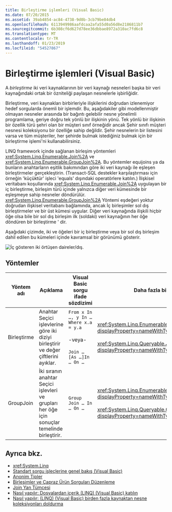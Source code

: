 ```yaml
---
title: Birleştirme işlemleri (Visual Basic)
ms.date: 07/20/2015
ms.assetid: 39ab4854-ac84-4738-9d0b-3cb79be84db4
ms.openlocfilehash: 6113949986aafdcaa2afa55d0a56d8e2186811b7
ms.sourcegitcommit: 6b308cf6d627d78ee36dbbae8972a310ac7fd6c8
ms.translationtype: MT
ms.contentlocale: tr-TR
ms.lasthandoff: 01/23/2019
ms.locfileid: "54527867"
---
```

# <a name="join-operations-visual-basic"></a>Birleştirme işlemleri (Visual Basic)
A *birleştirme* iki veri kaynaklarının bir veri kaynağı nesneleri başka bir veri kaynağındaki ortak bir özniteliği paylaşan nesnelerle işbirliğidir.  
  
 Birleştirme, veri kaynakları birbirleriyle ilişkilerini doğrudan izlenemiyor hedef sorgularda önemli bir işlemdir. Bu, aşağıdakiler gibi modellenmiştir olmayan nesneler arasında bir bağıntı gelebilir nesne yönelimli programlama, geriye doğru tek yönlü bir ilişkinin yönü. Tek yönlü bir ilişkinin bir özellik türü şehri olan bir müşteri sınıf örneğidir ancak Şehir sınıfı müşteri nesnesi koleksiyonu bir özelliğe sahip değildir. Şehir nesnelerin bir listesini varsa ve tüm müşteriler, her şehirde bulmak istediğiniz bulmak için bir birleştirme işlemi'ni kullanabilirsiniz.  
  
 LINQ framework içinde sağlanan birleşim yöntemleri <xref:System.Linq.Enumerable.Join%2A> ve <xref:System.Linq.Enumerable.GroupJoin%2A>. Bu yöntemler equijoins ya da bunların anahtarların eşitlik bakımından göre iki veri kaynağı ile eşleşen birleştirmeler gerçekleştirin. (Transact-SQL destekler karşılaştırması için örneğin 'küçüktür' işleci 'equals' dışındaki operatörlere katılın.) İlişkisel veritabanı koşullarında <xref:System.Linq.Enumerable.Join%2A> uygulayan bir iç birleştirme, birleşim türü içinde yalnızca diğer veri kümesinde bir eşleşmeye sahip nesneler döndürülür. <xref:System.Linq.Enumerable.GroupJoin%2A> Yöntemi eşdeğeri yoktur doğrudan ilişkisel veritabanı bağlamında, ancak İç birleşimler sol dış birleştirmeler ve bir üst kümesi uygular. Diğer veri kaynağında ilişkili hiçbir öğe olsa bile bir sol dış birleşim ilk (soldaki) veri kaynağının her öğe döndüren bir birleştirme ' dir.  
  
 Aşağıdaki çizimde, iki ve öğeleri bir iç birleştirme veya bir sol dış birleşim dahil edilen bu kümeleri içinde kavramsal bir görünümü gösterir.  
  
 ![İç gösteren iki örtüşen daireler&#47;dış. ](../../../../csharp/programming-guide/concepts/linq/media/joincircles.png "JoinCircles")  
  
## <a name="methods"></a>Yöntemler  
  
|Yöntem adı|Açıklama|Visual Basic sorgu ifade sözdizimi|Daha fazla bilgi|  
|-----------------|-----------------|------------------------------------------|----------------------|  
|Birleştirme|Anahtar Seçici işlevlerine göre iki diziyi birleştirir ve değer çiftlerini ayıklar.|`From x In …, y In … Where x.a = y.a`<br /><br /> -veya-<br /><br /> `Join … [As …]In … On …`|<xref:System.Linq.Enumerable.Join%2A?displayProperty=nameWithType><br /><br /> <xref:System.Linq.Queryable.Join%2A?displayProperty=nameWithType>|  
|GroupJoin|İki sıranın anahtar Seçici işlevleri ve grupları her öğe için sonuçlar temelinde birleştirir.|`Group Join … In … On …`|<xref:System.Linq.Enumerable.GroupJoin%2A?displayProperty=nameWithType><br /><br /> <xref:System.Linq.Queryable.GroupJoin%2A?displayProperty=nameWithType>|  
  
## <a name="see-also"></a>Ayrıca bkz.

- <xref:System.Linq>
- [Standart sorgu işleçlerine genel bakış (Visual Basic)](../../../../visual-basic/programming-guide/concepts/linq/standard-query-operators-overview.md)
- [Anonim Tipler](../../../../visual-basic/programming-guide/language-features/objects-and-classes/anonymous-types.md)
- [Birleşimler ve Çapraz Ürün Sorguları Düzenleme](../../../../framework/data/adonet/sql/linq/formulate-joins-and-cross-product-queries.md)
- [Join Yan Tümcesi](../../../../visual-basic/language-reference/queries/join-clause.md)
- [Nasıl yapılır: Dosyalardan içerik (LINQ) (Visual Basic) katılın](../../../../visual-basic/programming-guide/concepts/linq/how-to-join-content-from-dissimilar-files-linq.md)
- [Nasıl yapılır: (LINQ) (Visual Basic) birden fazla kaynaktan nesne koleksiyonları doldurma](../../../../visual-basic/programming-guide/concepts/linq/how-to-populate-object-collections-from-multiple-sources-linq.md)
